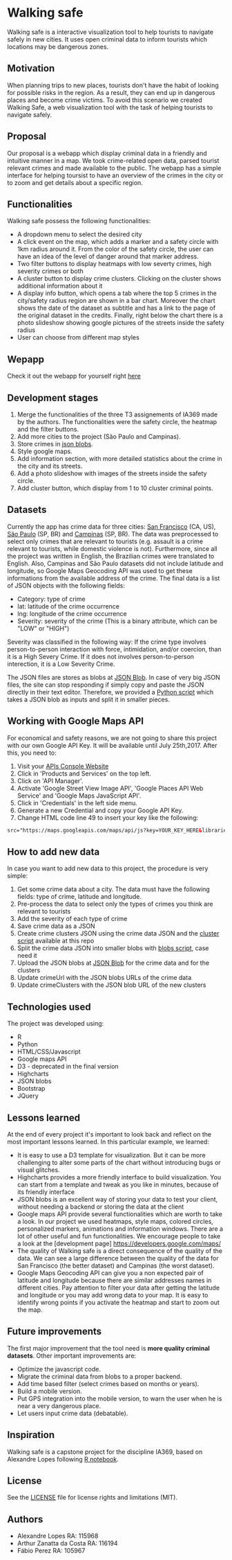 # Walking safe

Walking safe is a interactive visualization tool to help tourists to navigate safely in new cities. It uses open criminal data to inform tourists which locations may be dangerous zones.

## Motivation

When planning trips to new places, tourists don't have the habit of looking for possible risks in the region. As a result, they can end up in dangerous places and become crime victims. To avoid this scenario we created Walking Safe, a web visualization tool with the task of helping tourists to navigate safely.

## Proposal

Our proposal is a webapp which display criminal data in a friendly and intuitive manner in a map. We took crime-related open data, parsed tourist relevant crimes and made available to the public. The webapp has a simple interface for helping toursist to have an overview of the crimes in the city or to zoom and get details about a specific region.

## Functionalities

Walking safe possess the following functionalities:

* A dropdown menu to select the desired city
* A click event on the map, which adds a marker and a safety circle with 1km radius around it. From the color of the safety circle, the user can have an idea of the level of danger around that marker address.
* Two filter buttons to display heatmaps with low severty crimes, high severity crimes or both
* A cluster button to display crime clusters. Clicking on the cluster shows additional information about it
* A display info button, which opens a tab where the top 5 crimes in the city/safety radius region are shown in a bar chart. Moreover the chart shows the date of the dataset as subtitle and has a link to the page of the original dataset in the credits. Finally, right below the chart there is a photo slideshow showing google pictures of the streets inside the safety radius
* User can choose from different map styles

## Wepapp

Check it out the webapp for yourself right [here](https://arthurzc23.github.io/IA369/webpage/)

## Development stages

1. Merge the functionalities of the three T3 assignements of IA369 made by the authors. The functionalities were the safety circle, the heatmap and the filter buttons.
2. Add more cities to the project (São Paulo and Campinas).
3. Store crimes in [json blobs](https://jsonblob.com/).
4. Style google maps.
5. Add information section, with more detailed statistics about the crime in the city and its streets.
6. Add a photo slideshow with images of the streets inside the safety circle.
7. Add cluster button, which display from 1 to 10 cluster criminal points.

## Datasets

Currently the app has crime data for three cities: [San Francisco](https://data.sfgov.org/Public-Safety/Police-Department-Incidents-Previous-Year-2016-/ritf-b9ki) (CA, US), [São Paulo](http://www.ssp.sp.gov.br/transparenciassp/Consulta.aspx) (SP, BR) and [Campinas](http://www.ssp.sp.gov.br/transparenciassp/Consulta.aspx) (SP, BR). The data was preprocessed to select only crimes that are relevant to tourists (e.g. assault is a crime relevant to tourists, while domestic violence is not). Furthermore, since all the project was written in English, the Brazilian crimes were translated to English. Also, Campinas and São Paulo datasets did not include latitude and longitude, so Google Maps Geocoding API was used to get these informations from the available address of the crime.
The final data is a list of JSON objects with the following fields:

* Category: type of crime
* lat: latitude of the crime occurrence
* lng: longitude of the crime occurrence
* Severity: severity of the crime (This is a binary attribute, which can be "LOW" or "HIGH")

Severity was classified in the following way: If the crime type involves person-to-person interaction with force, intimidation, and/or coercion, than it is a High Severy Crime. If it does not involves person-to-person interection, it is a Low Severity Crime.

The JSON files are stores as blobs at [JSON Blob](https://jsonblob.com/). In case of very big JSON files, the site can stop responding if simply copy and paste the JSON directly in their text editor. Therefore, we provided a [Python script](https://github.com/ArthurZC23/IA369/blob/master/utils/blobs.py) which takes a JSON blob as inputs and split it in smaller pieces.

## Working with Google Maps API

For economical and safety reasons, we are not going to share this project with our own Google API Key. It will be available until July 25th,2017. After this, you need to:

1. Visit your [APIs Console Website](https://code.google.com/apis/console) 
2. Click in 'Products and Services' on the top left.
3. Click on 'API Manager'.
4. Activate 'Google Street View Image API', 'Google Places API Web Service' and 'Google Maps JavaScript API'.
5. Click in 'Credentials' in the left side menu.
6. Generate a new Credential and copy your Google API Key.
7. Change HTML code line 49 to insert your key like the following:

```html
src="https://maps.googleapis.com/maps/api/js?key=YOUR_KEY_HERE&libraries=visualization,places&callback=myMap">

```

## How to add new data

In case you want to add new data to this project, the procedure is very simple:

1. Get some crime data about a city. The data must have the following fields: type of crime, latitude and longitude.
2. Pre-process the data to select only the types of crimes you think are relevant to tourists
3. Add the severity of each type of crime
4. Save crime data as a JSON 
5. Create crime clusters JSON using the crime data JSON and the [cluster script](https://github.com/ArthurZC23/IA369/blob/master/utils/clusters.py) available at this repo
6. Split the crime data JSON into smaller blobs with [blobs script](https://github.com/ArthurZC23/IA369/blob/master/utils/blobs.py), case need it
7. Upload the JSON blobs at [JSON Blob](https://jsonblob.com/) for the crime data and for the clusters
8. Update crimeUrl with the JSON blobs URLs of the crime data
9. Update crimeClusters with the JSON blob URL of the new clusters

## Technologies used

The project was developed using:

* R
* Python
* HTML/CSS/Javascript
* Google maps API
* D3 - deprecated in the final version
* Highcharts
* JSON blobs
* Bootstrap
* JQuery

## Lessons learned

At the end of every project it's important to look back and reflect on the most important lessons learned. In this particular example, we learned:

* It is easy to use a D3 template for visualization. But it can be more challenging to alter some parts of the chart without introducing bugs or visual glitches.
* Highcharts provides a more friendly interface to build visualization. You can start from a template and tweak as you like in minutes, because of its friendly interface
* JSON blobs is an excellent way of storing your data to test your client, without needing a backend or storing the data at the client
* Google maps API provide several functionalities which are worth to take a look. In our project we used heatmaps, style maps, colored circles, personalized markers, animations and information windows. There are a lot of other useful and fun functionalities. We encourage people to take a look at the [development page] https://developers.google.com/maps/
* The quality of Walking safe is a direct consequence of the quality of the data. We can see a large difference between the quality of the data for San Francisco (the better dataset) and Campinas (the worst dataset).
* Google Maps Geocoding API can give you a non expected pair of latitude and longitude because there are similar addresses names in different cities. Pay attention to filter your data after getting the latitude and longitude or you may add wrong data to your map. It is easy to identify wrong points if you activate the heatmap and start to zoom out the map.

## Future improvements

The first major improvement that the tool need is **more quality criminal datasets**. Other important improvements are:

* Optimize the javascript code.
* Migrate the criminal data from blobs to a proper backend.
* Add time based filter (select crimes based on months or years).
* Build a mobile version.
* Put GPS integration into the mobile version, to warn the user when he is near a very dangerous place.
* Let users input crime data (debatable).

## Inspiration

Walking safe is a capstone project for the discipline IA369, based on Alexandre Lopes following [R notebook](https://rpubs.com/alelopes/sf_crime_4tourists).

## License

See the [LICENSE](https://github.com/ArthurZC23/IA369/blob/master/LICENSE) file for license rights and limitations (MIT).


## Authors

* Alexandre Lopes RA: 115968
* Arthur Zanatta da Costa RA: 116194
* Fábio Perez RA: 105967

